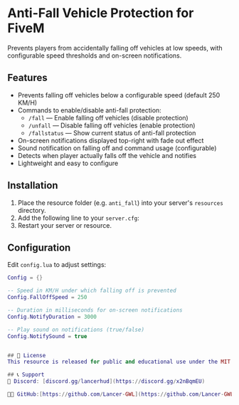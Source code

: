 # Anti-Fall Vehicle Protection for FiveM

Prevents players from accidentally falling off vehicles at low speeds, with configurable speed thresholds and on-screen notifications.

## Features

- Prevents falling off vehicles below a configurable speed (default 250 KM/H)
- Commands to enable/disable anti-fall protection:
  - `/fall` — Enable falling off vehicles (disable protection)
  - `/unfall` — Disable falling off vehicles (enable protection)
  - `/fallstatus` — Show current status of anti-fall protection
- On-screen notifications displayed top-right with fade out effect
- Sound notification on falling off and command usage (configurable)
- Detects when player actually falls off the vehicle and notifies
- Lightweight and easy to configure

## Installation

1. Place the resource folder (e.g. `anti_fall`) into your server's `resources` directory.
2. Add the following line to your `server.cfg`:
3. Restart your server or resource.

## Configuration

Edit `config.lua` to adjust settings:

```lua
Config = {}

-- Speed in KM/H under which falling off is prevented
Config.FallOffSpeed = 250

-- Duration in milliseconds for on-screen notifications
Config.NotifyDuration = 3000

-- Play sound on notifications (true/false)
Config.NotifySound = true


## 📜 License
This resource is released for public and educational use under the MIT license. Attribution to Lancer is appreciated. Do not resell or repackage without permission.

## 📞 Support
💬 Discord: [discord.gg/lancerhud](https://discord.gg/x2nBqmEU)

🧑‍💻 GitHub:[https://github.com/Lancer-GWL](https://github.com/Lancer-GWL)
